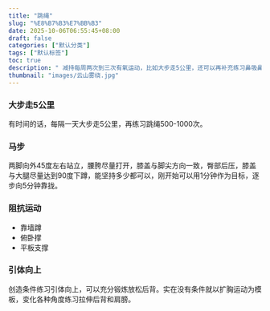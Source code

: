 ```yaml
---
title: "跳绳"
slug: "%E8%B7%B3%E7%BB%B3"
date: 2025-10-06T06:55:45+08:00
draft: false
categories: ["默认分类"]
tags: ["默认标签"]
toc: true
description: " 减持每周两次到三次有氧运动，比如大步走5公里，还可以再补充练习鼻吸鼻-跳绳500-1000次。运动不要过量，合适为宜"
thumbnail: "images/云山雾绕.jpg"
---
```


### 大步走5公里

有时间的话，每隔一天大步走5公里，再练习跳绳500-1000次。

### 马步

两脚向外45度左右站立，腰胯尽量打开，膝盖与脚尖方向一致，臀部后压，膝盖与大腿尽量达到90度下蹲，能坚持多少都可以，刚开始可以用1分钟作为目标，逐步向5分钟靠拢。

### 阻抗运动

* 靠墙蹲
* 俯卧撑
* 平板支撑

### 引体向上

创造条件练习引体向上，可以充分锻炼放松后背。实在没有条件就以扩胸运动为模板，变化各种角度练习拉伸后背和肩膀。
